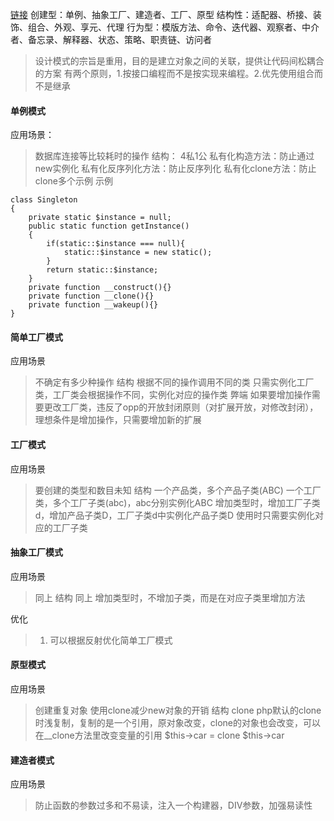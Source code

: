 [链接](https://github.com/jaabee/design-patterns) 
创建型：单例、抽象工厂、建造者、工厂、原型 
结构性：适配器、桥接、装饰、组合、外观、享元、代理 
行为型：模版方法、命令、迭代器、观察者、中介者、备忘录、解释器、状态、策略、职责链、访问者 

> 设计模式的宗旨是重用，目的是建立对象之间的关联，提供让代码间松耦合的方案
> 有两个原则，1.按接口编程而不是按实现来编程。2.优先使用组合而不是继承


#### 单例模式
应用场景：
> 数据库连接等比较耗时的操作
结构：
> 4私1公
> 私有化构造方法：防止通过new实例化
> 私有化反序列化方法：防止反序列化
> 私有化clone方法：防止clone多个示例
示例
```
class Singleton
{
	private static $instance = null;
	public static function getInstance()
	{
		if(static::$instance === null){
			static::$instance = new static();
		}
		return static::$instance;
	}
	private function __construct(){}
	private function __clone(){}
	private function __wakeup(){}
}
```

#### 简单工厂模式
应用场景
> 不确定有多少种操作
结构
> 根据不同的操作调用不同的类
> 只需实例化工厂类，工厂类会根据操作不同，实例化对应的操作类
弊端
> 如果要增加操作需要更改工厂类，违反了opp的开放封闭原则（对扩展开放，对修改封闭），理想条件是增加操作，只需要增加新的扩展

#### 工厂模式
应用场景
> 要创建的类型和数目未知
结构
> 一个产品类，多个产品子类(ABC)
> 一个工厂类，多个工厂子类(abc)，abc分别实例化ABC
> 增加类型时，增加工厂子类d，增加产品子类D，工厂子类d中实例化产品子类D
> 使用时只需要实例化对应的工厂子类

#### 抽象工厂模式
应用场景
> 同上
结构
> 同上
> 增加类型时，不增加子类，而是在对应子类里增加方法

优化
> 1. 可以根据反射优化简单工厂模式

#### 原型模式
应用场景
> 创建重复对象
> 使用clone减少new对象的开销
结构
> clone
> php默认的clone时浅复制，复制的是一个引用，原对象改变，clone的对象也会改变，可以在__clone方法里改变变量的引用
> $this->car = clone $this->car

#### 建造者模式
应用场景
> 防止函数的参数过多和不易读，注入一个构建器，DIV参数，加强易读性












